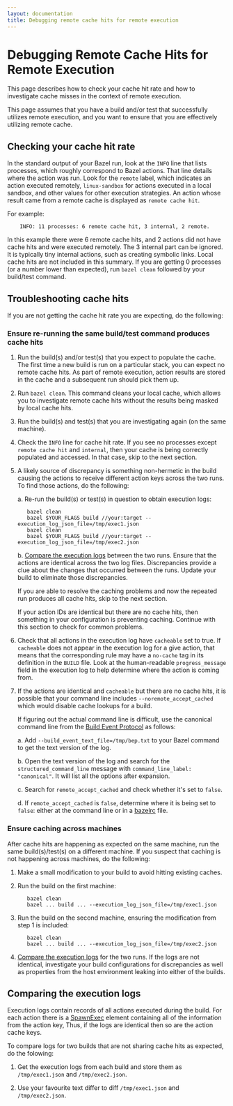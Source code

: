 ```yaml
---
layout: documentation
title: Debugging remote cache hits for remote execution
---
```


# Debugging Remote Cache Hits for Remote Execution

This page describes how to check your cache hit rate and how to investigate
cache misses in the context of remote execution.

This page assumes that you have a build and/or test that successfully
utilizes remote execution, and you want to ensure that you are effectively
utilizing remote cache.

## Checking your cache hit rate

In the standard output of your Bazel run, look at the `INFO` line that lists
processes, which roughly correspond to Bazel actions. That line details
where the action was run. Look for the `remote` label, which indicates an action
executed remotely, `linux-sandbox` for actions executed in a local sandbox,
and other values for other execution strategies. An action whose result came
from a remote cache is displayed as `remote cache hit`.

For example:

        INFO: 11 processes: 6 remote cache hit, 3 internal, 2 remote.

In this example there were 6 remote cache hits, and 2 actions did not have
cache hits and were executed remotely. The 3 internal part can be ignored.
It is typically tiny internal actions, such as creating symbolic links. Local
cache hits are not included in this summary. If you are getting 0 processes
(or a number lower than expected), run `bazel clean` followed by your build/test
command.

## Troubleshooting cache hits

If you are not getting the cache hit rate you are expecting, do the following:

### Ensure re-running the same build/test command produces cache hits

1. Run the build(s) and/or test(s) that you expect to populate the cache. The
   first time a new build is run on a particular stack, you can expect no remote
   cache hits. As part of remote execution, action results are stored in the
   cache and a subsequent run should pick them up.

2. Run `bazel clean`. This command cleans your local cache, which allows
   you to investigate remote cache hits without the results being masked by
   local cache hits.

3. Run the build(s) and test(s) that you are investigating again (on the same
   machine).

4. Check the `INFO` line for cache hit rate. If you see no processes except
   `remote cache hit` and `internal`, then your cache is being correctly populated and
   accessed. In that case, skip to the next section.

5. A likely source of discrepancy is something non-hermetic in the build causing
   the actions to receive different action keys across the two runs. To find
   those actions, do the following:

   a. Re-run the build(s) or test(s) in question to obtain execution logs:

          bazel clean
          bazel $YOUR_FLAGS build //your:target --execution_log_json_file=/tmp/exec1.json
          bazel clean
          bazel $YOUR_FLAGS build //your:target --execution_log_json_file=/tmp/exec2.json

   b. [Compare the execution logs](#comparing-the-execution-logs) between the
      two runs. Ensure that the actions are identical across the two log files.
      Discrepancies provide a clue about the changes that occurred between the
      runs. Update your build to eliminate those discrepancies.

   If you are able to resolve the caching problems and now the repeated run
   produces all cache hits, skip to the next section.

   If your action IDs are identical but there are no cache hits, then something
   in your configuration is preventing caching. Continue with this section to
   check for common problems.

5. Check that all actions in the execution log have `cacheable` set to true. If
   `cacheable` does not appear in the execution log for a give action, that
   means that the corresponding rule may have a `no-cache` tag in its
   definition in the `BUILD` file. Look at the human-readable `progress_message`
   field in the execution log to help determine where the action is coming from.

6. If the actions are identical and `cacheable` but there are no cache hits, it
   is possible that your command line includes `--noremote_accept_cached` which
   would disable cache lookups for a build.

   If figuring out the actual command line is difficult, use the canonical
   command line from the
   [Build Event Protocol](/build-event-protocol.html)
   as follows:

   a. Add `--build_event_text_file=/tmp/bep.txt` to your Bazel command to get
    the text version of the log.

   b. Open the text version of the log and search for the
    `structured_command_line` message with `command_line_label: "canonical"`.
    It will list all the options after expansion.

   c. Search for `remote_accept_cached` and check whether it's set to `false`.

   d. If `remote_accept_cached` is `false`, determine where it is being
      set to `false`: either at the command line or in a
      [bazelrc](/guide.html#where-are-the-bazelrc-files) file.

### Ensure caching across machines

After cache hits are happening as expected on the same machine, run the
same build(s)/test(s) on a different machine. If you suspect that caching is
not happening across machines, do the following:

1. Make a small modification to your build to avoid hitting existing caches.

2. Run the build on the first machine:

          bazel clean
          bazel ... build ... --execution_log_json_file=/tmp/exec1.json

3. Run the build on the second machine, ensuring the modification from step 1
   is included:

          bazel clean
          bazel ... build ... --execution_log_json_file=/tmp/exec2.json

4. [Compare the execution logs](#comparing-the-execution-logs) for the two
    runs. If the logs are not identical, investigate your build configurations
    for discrepancies as well as properties from the host environment leaking
    into either of the builds.

## Comparing the execution logs

Execution logs contain records of all actions executed during the build. For
each action there is a
[SpawnExec](https://github.com/bazelbuild/bazel/blob/42389d9468a954f3793a19f8e026b022b39aefca/src/main/protobuf/spawn.proto#L67)
element containing all of the information from the action key, Thus, if the
logs are identical then so are the action cache keys.

To compare logs for two builds that are not sharing cache hits as expected,
do the folowing:

1. Get the execution logs from each build and store them as `/tmp/exec1.json` and
   `/tmp/exec2.json`.

2. Use your favourite text differ to diff `/tmp/exec1.json` and
   `/tmp/exec2.json`.
